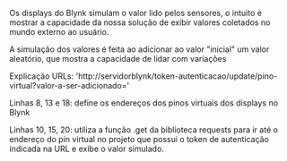 Os displays do Blynk simulam o valor lido pelos sensores, o intuito é mostrar a capacidade da nossa solução de exibir valores
coletados no mundo externo ao usuário.

A simulação dos valores é feita ao adicionar ao valor "inicial" um valor aleatório, que mostra a capacidade de lidar com variações

Explicação URLs: 'http://servidorblynk/token-autenticacao/update/pino-virtual?valor-a-ser-adicionado='

Linhas 8, 13 e 18: define os endereços dos pinos virtuais dos displays no Blynk

Linhas 10, 15, 20: utiliza a função .get da biblioteca requests para ir até o endereço do pin virtual no projeto que possui
o token de autenticação indicada na URL e exibe o valor simulado.
